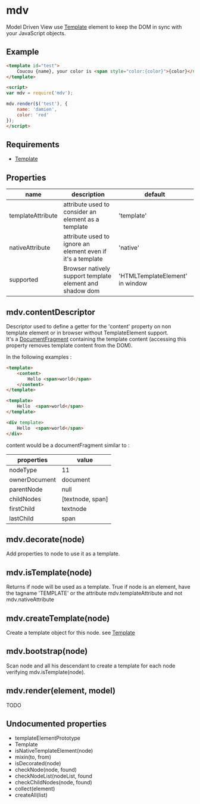mdv
=============

Model Driven View use [Template](./Template) element to keep the DOM in sync with your JavaScript objects.

## Example

```html
<template id="test">
	Coucou {name}, your color is <span style="color:{color}">{color}</span>
</template>

<script>
var mdv = require('mdv');

mdv.render($('test'), {
	name: 'damien',
	color: 'red'
});
</script>
```

## Requirements

- [Template](./Template)

## Properties

name 					| description													| default
----------------------- | ------------------------------------------------------------- | --------------------------
templateAttribute		| attribute used to consider an element as a template 			| 'template'
nativeAttribute			| attribute used to ignore an element even if it's a template 	| 'native'
supported				| Browser natively support template element and shadow dom		| 'HTMLTemplateElement' in window

## mdv.contentDescriptor

Descriptor used to define a getter for the 'content' property on non template element or in browser without TemplateElement support.  
It's a [DocumentFragment](https://developer.mozilla.org/en/docs/Web/API/DocumentFragment) containing the template content (accessing this property removes template content from the DOM).  

In the following examples : 
```html
<template>
	<content>
		Hello <span>world</span>
	</content>
</template>

<template>
	Hello  <span>world</span>
</template>

<div template>
	Hello  <span>world</span>
</div>
```

content would be a documentFragment similar to :

properties 		| value
-----------------------	| ------------------------
nodeType		| 11
ownerDocument		| document
parentNode		| null
childNodes		| [textnode, span]
firstChild		| textnode
lastChild		| span

## mdv.decorate(node)

Add properties to node to use it as a template.

## mdv.isTemplate(node)

Returns if node will be used as a template. 
True if node is an element, have the tagname 'TEMPLATE' or the attribute mdv.templateAttribute and not mdv.nativeAttribute

## mdv.createTemplate(node)

Create a template object for this node. see [Template](./Template)

## mdv.bootstrap(node)

Scan node and all his descendant to create a template for each node verifying mdv.isTemplate(node).

## mdv.render(element, model)

TODO

## Undocumented properties

- templateElementPrototype
- Template
- isNativeTemplateElement(node)
- mixin(to, from)
- isDecorated(node)
- checkNode(node, found)
- checkNodeList(nodeList, found
- checkChildNodes(node, found)
- collect(element)
- createAll(list)
